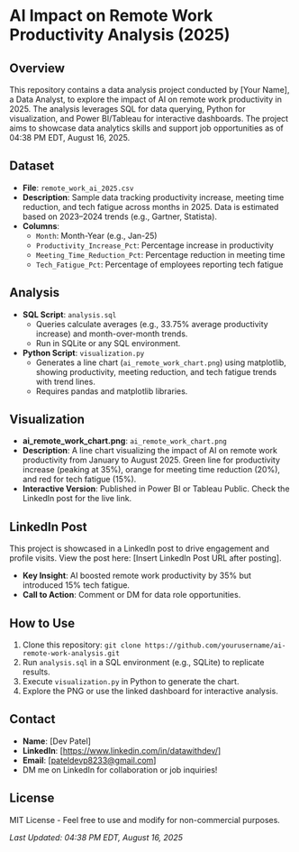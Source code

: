# AI Impact on Remote Work Productivity Analysis (2025)

## Overview
This repository contains a data analysis project conducted by [Your Name], a Data Analyst, to explore the impact of AI on remote work productivity in 2025. The analysis leverages SQL for data querying, Python for visualization, and Power BI/Tableau for interactive dashboards. The project aims to showcase data analytics skills and support job opportunities as of 04:38 PM EDT, August 16, 2025.

## Dataset
- **File**: `remote_work_ai_2025.csv`
- **Description**: Sample data tracking productivity increase, meeting time reduction, and tech fatigue across months in 2025. Data is estimated based on 2023–2024 trends (e.g., Gartner, Statista).
- **Columns**:
  - `Month`: Month-Year (e.g., Jan-25)
  - `Productivity_Increase_Pct`: Percentage increase in productivity
  - `Meeting_Time_Reduction_Pct`: Percentage reduction in meeting time
  - `Tech_Fatigue_Pct`: Percentage of employees reporting tech fatigue

## Analysis
- **SQL Script**: `analysis.sql`
  - Queries calculate averages (e.g., 33.75% average productivity increase) and month-over-month trends.
  - Run in SQLite or any SQL environment.
- **Python Script**: `visualization.py`
  - Generates a line chart (`ai_remote_work_chart.png`) using matplotlib, showing productivity, meeting reduction, and tech fatigue trends with trend lines.
  - Requires pandas and matplotlib libraries.

## Visualization
- **ai_remote_work_chart.png**: `ai_remote_work_chart.png`
- **Description**: A line chart visualizing the impact of AI on remote work productivity from January to August 2025. Green line for productivity increase (peaking at 35%), orange for meeting time reduction (20%), and red for tech fatigue (15%).
- **Interactive Version**: Published in Power BI or Tableau Public. Check the LinkedIn post for the live link.

## LinkedIn Post
This project is showcased in a LinkedIn post to drive engagement and profile visits. View the post here: [Insert LinkedIn Post URL after posting].
- **Key Insight**: AI boosted remote work productivity by 35% but introduced 15% tech fatigue.
- **Call to Action**: Comment or DM for data role opportunities.

## How to Use
1. Clone this repository: `git clone https://github.com/yourusername/ai-remote-work-analysis.git`
2. Run `analysis.sql` in a SQL environment (e.g., SQLite) to replicate results.
3. Execute `visualization.py` in Python to generate the chart.
4. Explore the PNG or use the linked dashboard for interactive analysis.

## Contact
- **Name**: [Dev Patel]
- **LinkedIn**: [https://www.linkedin.com/in/datawithdev/]
- **Email**: [pateldevp8233@gmail.com]
- DM me on LinkedIn for collaboration or job inquiries!

## License
MIT License - Feel free to use and modify for non-commercial purposes.

*Last Updated: 04:38 PM EDT, August 16, 2025*
